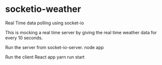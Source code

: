 # socketio-weather
Real Time data polling using socket-io

This is mocking a real time server by giving the real time weather data for every 10 seconds. 

Run the server from socket-io-server. 
node app

Run the client React app
yarn run start
